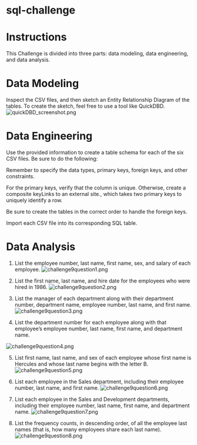# sql-challenge

# Instructions
This Challenge is divided into three parts: data modeling, data engineering, and data analysis.

# Data Modeling
Inspect the CSV files, and then sketch an Entity Relationship Diagram of the
tables. To create the sketch, feel free to use a tool like QuickDBD.
![quickDBD_screenshot.png](https://github.com/tgrishanina/sql-challenge/blob/main/Employee%20SQL/quickDBD_screenshot.png)

# Data Engineering
Use the provided information to create a table schema for each of the six CSV files. Be sure to do the following:

Remember to specify the data types, primary keys, foreign keys, and other constraints.

For the primary keys, verify that the column is unique. Otherwise, create a composite keyLinks to an external site., which takes two primary keys to uniquely identify a row.

Be sure to create the tables in the correct order to handle the foreign keys.

Import each CSV file into its corresponding SQL table.

# Data Analysis
1) List the employee number, last name, first name, sex, and salary of each employee.
![challenge9question1.png](https://github.com/tgrishanina/sql-challenge/blob/main/Employee%20SQL/challenge9question1.png)

2) List the first name, last name, and hire date for the employees who were hired in 1986.
![challenge9question2.png](https://github.com/tgrishanina/sql-challenge/blob/main/Employee%20SQL/challenge9question2.png)

3) List the manager of each department along with their department number, department name, employee number, last name, and first name.
![challenge9question3.png](https://github.com/tgrishanina/sql-challenge/blob/main/Employee%20SQL/challenge9question3.png)

4) List the department number for each employee along with that employee’s employee number, last name, first name, and department name.

![challenge9question4.png](https://github.com/tgrishanina/sql-challenge/blob/main/Employee%20SQL/challenge9question4.png)

5) List first name, last name, and sex of each employee whose first name is Hercules and whose last name begins with the letter B.
![challenge9question5.png](https://github.com/tgrishanina/sql-challenge/blob/main/Employee%20SQL/challenge9question5.png)

6) List each employee in the Sales department, including their employee number, last name, and first name.
![challenge9question6.png](https://github.com/tgrishanina/sql-challenge/blob/main/Employee%20SQL/challenge9question6.png)

7) List each employee in the Sales and Development departments, including their employee number, last name, first name, and department name.
![challenge9question7.png](https://github.com/tgrishanina/sql-challenge/blob/main/Employee%20SQL/challenge9question7.png)

8) List the frequency counts, in descending order, of all the employee last names (that is, how many employees share each last name).
![challenge9question8.png](https://github.com/tgrishanina/sql-challenge/blob/main/Employee%20SQL/challenge9question8.png)
